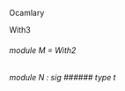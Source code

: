Ocamlary

With3



######  module          M      =   With2          



######  module          N         :    sig      ######  type       t             



       



